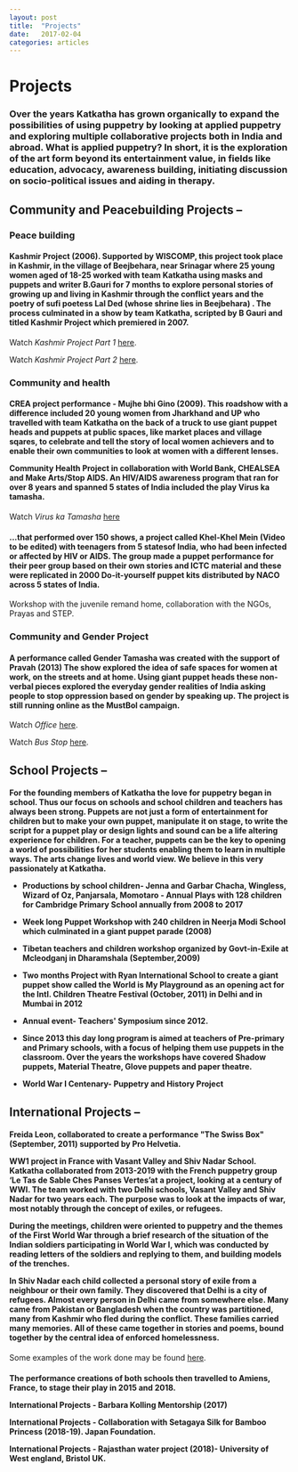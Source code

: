 ```yaml
---
layout: post
title:  "Projects"
date:   2017-02-04
categories: articles
---
```


<h1>Projects</h1>

<h3>Over the years Katkatha has grown organically to expand the possibilities of using puppetry by looking at applied puppetry and exploring multiple collaborative projects both in India and abroad. What is applied puppetry? In short, it is the exploration of the art form beyond its entertainment value, in fields like education, advocacy, awareness building, initiating discussion on socio-political issues and aiding in therapy.</h3> 

<h2>Community and Peacebuilding Projects –</h2>

<h3>Peace building</h3>

<h4>Kashmir Project (2006). Supported by WISCOMP, this project took place in Kashmir, in the village of Beejbehara, near Srinagar where 25 young women aged of 18-25 worked with team Katkatha using masks and puppets and writer B.Gauri for 7 months to explore personal stories of growing up and living in Kashmir through the conflict years and the poetry of sufi poetess Lal Ded (whose shrine lies in Beejbehara) . The process culminated in a show by team Katkatha, scripted by B Gauri and titled Kashmir Project which premiered in 2007.</h4> 

Watch <i>Kashmir Project Part 1</i> <a href="https://www.youtube.com/watch?v=-WlcuAPg700" target="_blank">here</a>.

Watch <i>Kashmir Project Part 2</i> <a href="https://www.youtube.com/watch?v=2FOG4OFGXyA" target="_blank">here</a>.

<h3>Community and health</h3>

<h4>CREA project performance - Mujhe bhi Gino (2009). This roadshow with a difference included 20 young women from Jharkhand and UP who travelled with team Katkatha on the back of a truck to use giant puppet heads and puppets at public spaces, like market places and village sqares, to celebrate and tell the story of local women achievers and to enable their own communities to look at women with a different lenses. 

Community Health Project in collaboration with World Bank, CHEALSEA and Make Arts/Stop AIDS. An HIV/AIDS awareness program that ran for over 8 years and spanned 5 states of India included the play Virus ka tamasha.</h4> 

Watch <i>Virus ka Tamasha </i> <a href="https://www.youtube.com/watch?v=dJcjEX0hCQA" target="_blank">here</a> 

<h4>...that performed over 150 shows, a project called Khel-Khel Mein (Video to be edited) with teenagers from 5 statesof India, who had been infected or affected by HIV or AIDS. The group made a puppet performance for their peer group based on their own stories and ICTC material and these were  replicated in 2000 Do-it-yourself puppet kits distributed by NACO across 5 states of India.</h4> 

Workshop with the juvenile remand home, collaboration with the NGOs, Prayas and STEP. 

<h3>Community and Gender Project</h3>

<h4>A performance called Gender Tamasha was created with the support of Pravah (2013) The show explored the idea of safe spaces for women at work, on the streets and at home. Using giant puppet heads these non-verbal pieces explored the everyday gender realities of India asking people to stop oppression based on gender by speaking up. The project is still running online as the MustBol campaign.</h4>

Watch <i>Office</i> <a href="https://www.youtube.com/watch?v=9Vfu1XxfaI4" target="_blank">here</a>.


Watch <i>Bus Stop</i> <a href="https://www.youtube.com/watch?v=pgNx8A63Kyo" target="_blank">here</a>.

<h2>School Projects –</h2>

<h4>For the founding members of Katkatha the love for puppetry began in school. Thus our focus on schools and school children and teachers has always been strong. Puppets are not just a form of entertainment for children but to make your own puppet, manipulate it on stage, to write the script for a puppet play or design lights and sound can be a life altering experience for children. For a teacher, puppets can be the key to opening a world of possibilities for her students enabling them to learn in multiple ways. The arts change lives and world view. We believe in this very passionately at Katkatha.


-	Productions by school children- Jenna and Garbar Chacha, Wingless, Wizard of Oz, Panjarsala, Momotaro - Annual Plays with 128 children for Cambridge Primary School annually from 2008 to 2017 

-	Week long Puppet Workshop with 240 children in Neerja Modi School which culminated in a giant puppet parade (2008)

-	Tibetan teachers and children workshop organized by Govt-in-Exile at Mcleodganj in Dharamshala (September,2009) 

-	Two months Project with Ryan International School to create a giant puppet show called the World is My Playground as an opening act for the Intl. Children Theatre Festival (October, 2011) in Delhi and in Mumbai in 2012 

-	Annual event- Teachers' Symposium since 2012. 

-   Since 2013 this day long program is aimed at teachers of Pre-primary and Primary schools, with a focus of helping them use puppets in the classroom. Over the years the workshops have covered Shadow puppets, Material Theatre, Glove puppets and paper theatre.

-	World War I Centenary- Puppetry and History Project</h4> 

<h2>International Projects –</h2>

<h4>Freida Leon, collaborated to create a performance "The Swiss Box"  (September, 2011) supported by Pro Helvetia. 

WW1 project in France with Vasant Valley and Shiv Nadar School. Katkatha collaborated from 2013-2019 with the French puppetry group ‘Le Tas de Sable Ches Panses Vertes’at a project, looking at a century of WWI. The team worked with two Delhi schools, Vasant Valley and Shiv Nadar for two years each. The purpose was to look at the impacts of war, most notably through the concept of exiles, or refugees.

During the meetings, children were oriented to puppetry and the themes of the First World War through a brief research of the situation of the Indian soldiers participating in World War I, which was conducted by reading letters of the soldiers and replying to them, and building models of the trenches.

In Shiv Nadar each child collected a personal story of exile from a neighbour or their own family. They discovered that Delhi is a city of refugees. Almost every person in Delhi came from somewhere else. Many came from Pakistan or Bangladesh when the country was partitioned, many from Kashmir who fled during the conflict. These families carried many memories. All of these came together in stories and poems, bound together by the central idea of enforced homelessness.</h4> Some examples of the work done may be found [here](http://objetsguerresetpaix.com/groupes-groups/shiv-nadar-school-india/).

<h4>The performance creations of both schools then travelled to Amiens, France, to stage their play in 2015 and 2018.

International Projects - Barbara Kolling Mentorship (2017) 

International Projects - Collaboration with Setagaya Silk for Bamboo Princess (2018-19). Japan Foundation. 

International Projects - Rajasthan water project (2018)- University of West england, Bristol UK.</h4>

